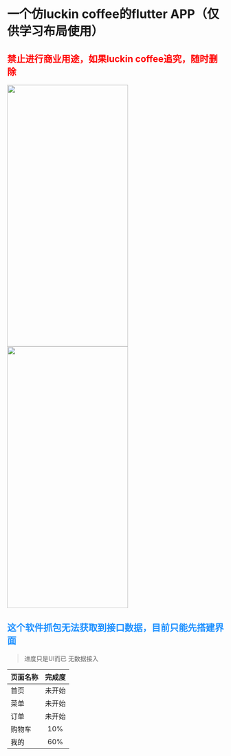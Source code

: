 # 一个仿luckin coffee的flutter APP（仅供学习布局使用）

## <font color=#FF0000>  禁止进行商业用途，如果luckin coffee追究，随时删除</font>  

<img width="281" height="609" src="https://github.com/wuxiaowei888765/flutter_coffee/blob/master/Simulator%20Screen%20Shot%20-%20iPhone%20XS%20Max%20-%202019-01-18%20at%2010.03.26.png?raw=true"/>

<img width="281" height="609" src="https://github.com/wuxiaowei888765/flutter_coffee/blob/master/Simulator%20Screen%20Shot%20-%20iPhone%20XS%20Max%20-%202019-01-18%20at%2010.03.29.png?raw=true"/>

## <font color=#1E90FF>  这个软件抓包无法获取到接口数据，目前只能先搭建界面 </font>

>进度只是UI而已   无数据接入


页面名称|完成度
---|:--:
首页|未开始
菜单|未开始
订单|未开始
购物车|10%
我的|60%